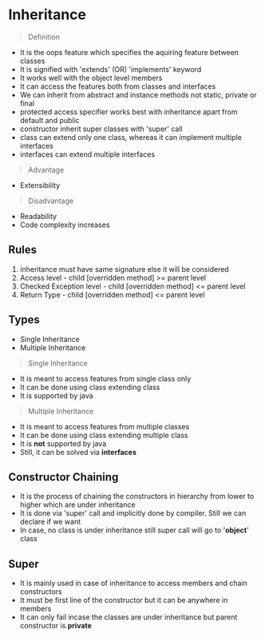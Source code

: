 # Inheritance

> Definition
- It is the oops feature which specifies the aquiring feature between classes
- It is signified with 'extends' (OR) 'implements' keyword
- It works well with the object level members
- It can access the features both from classes and interfaces
- We can inherit from abstract and instance methods not static, private or final
- protected access specifier works best with inheritance apart from default and public
- constructor inherit super classes with 'super' call
- class can extend only one class, whereas it can implement multiple interfaces
- interfaces can extend multiple interfaces

> Advantage
- Extensibility

> Disadvantage
- Readability
- Code complexity increases

## Rules
1. inheritance must have same signature else it will be considered
2. Access level - child [overridden method] >= parent level
3. Checked Exception level - child [overridden method] <= parent level
4. Return Type - child [overridden method] <= parent level 

## Types
- Single Inheritance
- Multiple Inheritance

> Single Inheritance
- It is meant to access features from single class only
- It can be done using class extending class
- It is supported by java

> Multiple Inheritance
- It is meant to access features from multiple classes
- It can be done using class extending multiple class
- It is **not** supported by java
- Still, it can be solved via **interfaces**


## Constructor Chaining
-  It is the process of chaining the constructors in hierarchy from lower to higher which are under inheritance
-  It is done via 'super' call and implicitly done by compiler. Still we can declare if we want
-  In case, no class is under inheritance still super call will go to '**object**' class

## Super 
-  It is mainly used in case of inheritance to access members and chain constructors
-  It must be first line of the constructor but it can be anywhere in members
-  It can only fail incase the classes are under inheritance but parent constructor is **private**
